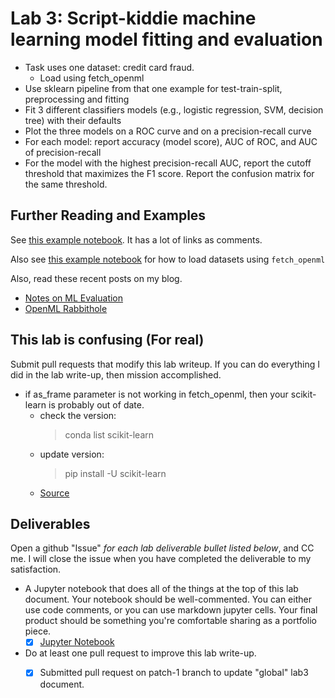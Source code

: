 Lab 3: Script-kiddie machine learning model fitting and evaluation
==================================================================

* Task uses one dataset: credit card fraud. 
	* Load using fetch_openml
* Use sklearn pipeline from that one example for test-train-split, preprocessing and fitting
* Fit 3 different classifiers models (e.g., logistic regression, SVM, decision tree) with their defaults
* Plot the three models on a ROC curve and on a precision-recall curve
* For each model: report accuracy (model score), AUC of ROC, and AUC of precision-recall
* For the model with the highest precision-recall AUC, report the cutoff threshold that maximizes the F1 score. Report the confusion matrix for the same threshold.


Further Reading and Examples
-----

See [this example notebook](https://github.com/deargle/deargle.github.io/blob/master/notebooks/ml_model_evaluation.ipynb). It has a lot of links as comments.

Also see [this example notebook](https://github.com/deargle/deargle.github.io/blob/master/notebooks/ml_datasets_examples.ipynb) for how to load datasets using `fetch_openml`

Also, read these recent posts on my blog.

* [Notes on ML Evaluation](https://daveeargle.com/2020/02/11/notes-on-ml-evaluation/)
* [OpenML Rabbithole](https://daveeargle.com/2020/02/06/openml-rabbithole/)



This lab is confusing (For real)
---------------------

Submit pull requests that modify this lab writeup. If you can do everything I did in the lab write-up,
then mission accomplished.

* if as_frame parameter is not working in fetch_openml, then your scikit-learn is probably out of date.
	* check the version:
		> conda list scikit-learn
	* update version:
		> pip install -U scikit-learn
	* [Source](https://scikit-learn.org/stable/install.html)



Deliverables
------------

Open a github "Issue" _for each lab deliverable bullet listed below_, and CC me. I will close the issue when you have completed the deliverable to my satisfaction.

* A Jupyter notebook that does all of the things at the top of this lab document. Your notebook should be well-commented. You can either use code comments, or you can use markdown jupyter cells. Your final product should be something you're comfortable sharing as a portfolio piece.
	- [x] [Jupyter Notebook](https://github.com/shadow12490/msbx5500-spring-2020/blob/master/Lab3/Telesca_MSBX5500_Lab3.ipynb)
  
* Do at least one pull request to improve this lab write-up.
	- [x] Submitted pull request on patch-1 branch to update "global" lab3 document.

